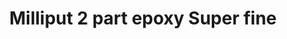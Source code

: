 ---
layout: product
title: "Milliput 2 part epoxy Super fine"
price: "1200" 
desc: "N/A"
img_path: "/assets/img/MIL_SFW.jpg"
brand: "N/A"
available: true
special_offer: true
new: false
soon: false
cat: "00"
subcat: "00"
subsubcat: "0N/A"
sifra: "MIL_SFW"
popular: true
---